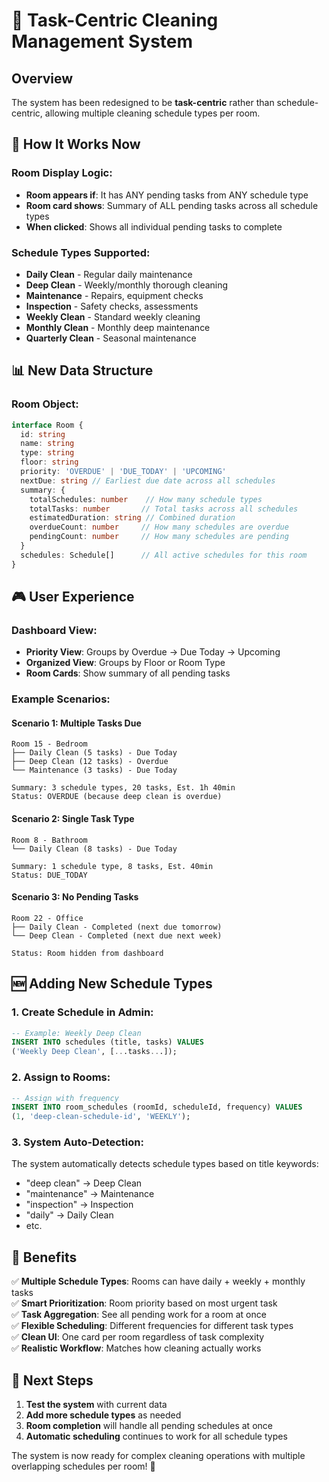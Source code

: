 # 🎯 Task-Centric Cleaning Management System

## Overview
The system has been redesigned to be **task-centric** rather than schedule-centric, allowing multiple cleaning schedule types per room.

## 🔄 How It Works Now

### **Room Display Logic:**
- **Room appears if**: It has ANY pending tasks from ANY schedule type
- **Room card shows**: Summary of ALL pending tasks across all schedule types
- **When clicked**: Shows all individual pending tasks to complete

### **Schedule Types Supported:**
- **Daily Clean** - Regular daily maintenance
- **Deep Clean** - Weekly/monthly thorough cleaning  
- **Maintenance** - Repairs, equipment checks
- **Inspection** - Safety checks, assessments
- **Weekly Clean** - Standard weekly cleaning
- **Monthly Clean** - Monthly deep maintenance
- **Quarterly Clean** - Seasonal maintenance

## 📊 New Data Structure

### **Room Object:**
```typescript
interface Room {
  id: string
  name: string
  type: string
  floor: string
  priority: 'OVERDUE' | 'DUE_TODAY' | 'UPCOMING'
  nextDue: string // Earliest due date across all schedules
  summary: {
    totalSchedules: number    // How many schedule types
    totalTasks: number       // Total tasks across all schedules
    estimatedDuration: string // Combined duration
    overdueCount: number     // How many schedules are overdue
    pendingCount: number     // How many schedules are pending
  }
  schedules: Schedule[]      // All active schedules for this room
}
```

## 🎮 User Experience

### **Dashboard View:**
- **Priority View**: Groups by Overdue → Due Today → Upcoming
- **Organized View**: Groups by Floor or Room Type
- **Room Cards**: Show summary of all pending tasks

### **Example Scenarios:**

#### **Scenario 1: Multiple Tasks Due**
```
Room 15 - Bedroom
├── Daily Clean (5 tasks) - Due Today
├── Deep Clean (12 tasks) - Overdue  
└── Maintenance (3 tasks) - Due Today

Summary: 3 schedule types, 20 tasks, Est. 1h 40min
Status: OVERDUE (because deep clean is overdue)
```

#### **Scenario 2: Single Task Type**
```
Room 8 - Bathroom  
└── Daily Clean (8 tasks) - Due Today

Summary: 1 schedule type, 8 tasks, Est. 40min
Status: DUE_TODAY
```

#### **Scenario 3: No Pending Tasks**
```
Room 22 - Office
├── Daily Clean - Completed (next due tomorrow)
└── Deep Clean - Completed (next due next week)

Status: Room hidden from dashboard
```

## 🆕 Adding New Schedule Types

### **1. Create Schedule in Admin:**
```sql
-- Example: Weekly Deep Clean
INSERT INTO schedules (title, tasks) VALUES 
('Weekly Deep Clean', [...tasks...]);
```

### **2. Assign to Rooms:**
```sql  
-- Assign with frequency
INSERT INTO room_schedules (roomId, scheduleId, frequency) VALUES
(1, 'deep-clean-schedule-id', 'WEEKLY');
```

### **3. System Auto-Detection:**
The system automatically detects schedule types based on title keywords:
- "deep clean" → Deep Clean
- "maintenance" → Maintenance  
- "inspection" → Inspection
- "daily" → Daily Clean
- etc.

## 🔧 Benefits

✅ **Multiple Schedule Types**: Rooms can have daily + weekly + monthly tasks  
✅ **Smart Prioritization**: Room priority based on most urgent task  
✅ **Task Aggregation**: See all pending work for a room at once  
✅ **Flexible Scheduling**: Different frequencies for different task types  
✅ **Clean UI**: One card per room regardless of task complexity  
✅ **Realistic Workflow**: Matches how cleaning actually works  

## 🚀 Next Steps

1. **Test the system** with current data
2. **Add more schedule types** as needed
3. **Room completion** will handle all pending schedules at once
4. **Automatic scheduling** continues to work for all schedule types

The system is now ready for complex cleaning operations with multiple overlapping schedules per room! 🎉 
